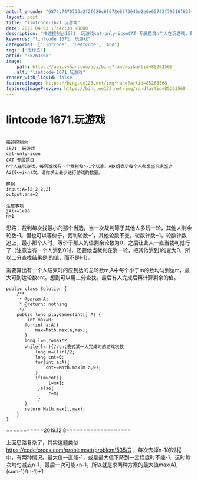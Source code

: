 ```yaml
---
arturl_encode: "6874:7470733a2f2f626c6f672e6373646e2e6e65742f79616f6374:2f61727469636c652f64657461696c732f3835323633353638"
layout: post
title: "lintcode-1671.玩游戏"
date: 2022-04-03 17:42:33 +0800
description: "描述控制台1671. 玩游戏cat-only-iconCAT 专属题目n个人在玩游戏，每局游戏有一个"
keywords: "lintcode 1671. 玩游戏"
categories: ['Lintcode', 'Leetcode', 'And']
tags: ['无标签']
artid: "85263568"
image:
    path: https://api.vvhan.com/api/bing?rand=sj&artid=85263568
    alt: "lintcode-1671.玩游戏"
render_with_liquid: false
featuredImage: https://bing.ee123.net/img/rand?artid=85263568
featuredImagePreview: https://bing.ee123.net/img/rand?artid=85263568
---
```


# lintcode 1671.玩游戏

```

描述控制台
1671. 玩游戏
cat-only-icon
CAT 专属题目
n个人在玩游戏，每局游戏有一个裁判和n-1个玩家。A数组表示每个人都想当玩家至少Ai(0<=i<n)次。请你求出最少进行游戏的数量。

样例
input:A=[2,2,2,2]
output:ans=3

注意事项
∑Ai<=1e18
n>1
```

思路：裁判每次找最小的那个当选，当一次裁判等于其他人多玩一轮，其他人剩余轮数-1。但也可以等价于，裁判轮数+1，其他轮数不变，轮数计数+1，轮数计数追上，最小那个人时，等价于那人的值剩余轮数为0，之后让此人一直当裁判就行了（注意当有一个人消到0时，还要他当裁判在消一轮，把其他消到1的变为0，所以二分查找结果是l的值，而不是l-1）。

需要算出有一个人结束时的应到达的总轮数m,A中每个小于m的数均匀到达m，最大可到达轮数cnt。想到可以用二分查找。最后有人完成后再计算剩余的值。

```
public class Solution {
    /**
     * @param A: 
     * @return: nothing
     */
    public long playGames(int[] A) {
        int max=0;
       for(int a:A){
           max=Math.max(a,max);
       }
       long l=0,r=max*2;
       while(l<r){//cnt表式某一人完成时的游戏次数
           long m=(l+r)/2;
           long cnt=0;
           for(int a:A){
               cnt+=Math.max(m-a,0);
           }
           if(m>cnt){
                l=m+1;       
            }else{
                r=m;      
            }
       }
       return Math.max(l,max);
    }
}
```

===========2019.12.8===================

上面思路复杂了，其实这题类似
<https://codeforces.com/problemset/problem/535/C>
，每次去掉n-1的过程中，有两种情况。最大值一直能-1，或是最大值下降到一定程度时不能-1，这时每次均匀减去n-1，最后一次可能<n-1。所以就是求两种方案的最大值max(A),(sum-1)/(n-1)+1